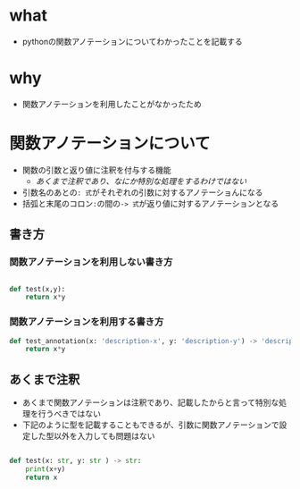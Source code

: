# what

- pythonの関数アノテーションについてわかったことを記載する

# why

- 関数アノテーションを利用したことがなかったため


# 関数アノテーションについて

- 関数の引数と返り値に注釈を付与する機能
    - *あくまで注釈であり、なにか特別な処理をするわけではない*
- 引数名のあとの`: 式`がそれぞれの引数に対するアノテーショんになる
- 括弧と末尾のコロン`:`の間の`-> 式`が返り値に対するアノテーションとなる

## 書き方

### 関数アノテーションを利用しない書き方

```python

def test(x,y):
    return x*y
```

### 関数アノテーションを利用する書き方


```python
def test_annotation(x: 'description-x', y: 'description-y') -> 'description-return':
    return x*y
```

## あくまで注釈

- あくまで関数アノテーションは注釈であり、記載したからと言って特別な処理を行うべきではない
- 下記のように型を記載することもできるが、引数に関数アノテーションで設定した型以外を入力しても問題はない

```python

def test(x: str, y: str ) -> str:
    print(x+y)
    return x
```
